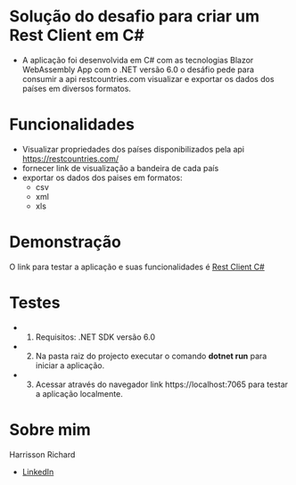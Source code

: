 # Solução do desafio para criar um Rest Client em C#
* A aplicação foi desenvolvida em C# com as tecnologias Blazor WebAssembly App com o .NET versão 6.0
o desáfio pede para consumir a api <a herf="https://restcountries.com/">restcountries.com</a>  visualizar e exportar os dados dos países em diversos formatos.

# Funcionalidades
* Visualizar propriedades dos países disponibilizados pela api <a herf="https://restcountries.com/">https://restcountries.com/</a>
* fornecer link de visualização a bandeira de cada país
* exportar os dados dos paises em formatos:
    - csv
    - xml
    - xls

# Demonstração
O link para testar a aplicação e suas funcionalidades é <a href="https://62e0710e558b3502529489c2--jazzy-cucurucho-088bbe.netlify.app/">Rest Client C#</a>  

# Testes
* 1. Requisitos: .NET SDK versão 6.0
* 2. Na pasta raiz do projecto executar o comando <b>dotnet run</b> para iniciar a aplicação.
* 3. Acessar através do navegador link <a herf="https://localhost:7065"> https://localhost:7065 </a> para testar a aplicação localmente.

# Sobre mim
Harrisson Richard
- <a href="https://www.linkedin.com/in/harrisson-richard/">LinkedIn</a>